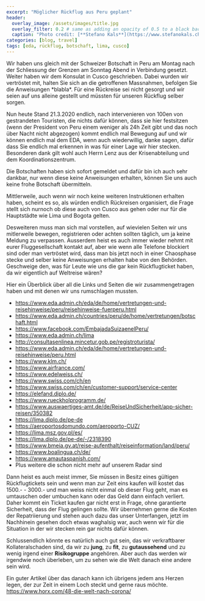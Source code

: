 ```yaml
---
excerpt: "Möglicher Rückflug aus Peru geplant"
header:
  overlay_image: /assets/images/title.jpg
  overlay_filter: 0.2 # same as adding an opacity of 0.5 to a black background
  caption: "Photo credit: [**Stefano Kals**](https://www.stefanokals.ch)"
categories: [blog, travel]
tags: [eda, rückflug, botschaft, lima, cusco]
---
```


Wir haben uns gleich mit der Schweizer Botschaft in Peru am Montag nach der Schliessung der Grenzen am Sonntag Abend in Verbindung gesetzt. Weiter haben wir dem Konsulat in Cusco geschrieben. Dabei wurden wir vertröstet mit, halten Sie sich an die getroffenen Massnahmen, befolgen Sie die Anweisungen \*blabla\*. Für eine Rückreise sei nicht gesorgt und wir seien auf uns alleine gestellt und müssten für unseren Rückflug selber sorgen.

Nun heute Stand 21.3.2020 endlich, nach intervenieren von 100en von gestrandeten Touristen, die nichts dafür können, dass sie hier festsitzen (wenn der President von Peru einem weniger als 24h Zeit gibt und das noch über Nacht nicht abgezogen) kommt endlich mal Bewegung auf und wir können endlich mal dem EDA, wenn auch wiederwillig, danke sagen, dafür dass Sie endlich mal erkennen in was für einer Lage wir hier stecken. Besonderen dank gilt wohl auch Herrn Lenz aus der Krisenabteilung und dem Koordinationszentrum.

Die Botschaften haben sich sofort gemeldet und dafür bin ich auch sehr dankbar, nur wenn diese keine Anweisungen erhalten, können Sie uns auch keine frohe Botschaft übermitteln.

Mittlerweile, auch wenn wir noch keine weiteren Instruktionen erhalten haben, scheint es so, als würden endlich Rückreisen organisiert, die Frage stellt sich nurnoch ob diese auch von Cusco aus gehen oder nur für die Hauptstädte wie Lima und Bogota gelten.

Desweiteren muss man sich mal vorstellen, auf wievielen Seiten wir uns mitlerweile bewegen, registrieren oder achten sollten täglich, um ja keine Meldung zu verpassen. Ausserdem heist es auch immer wieder nehmt mit eurer Fluggesellschaft kontakt auf, aber wie wenn alle Telefone blockiert sind oder man vertröstet wird, dass man bis jetzt noch in einer Chaosphase stecke und selber keine Anweisungen erhalten habe von den Behörden. Geschweige den, was für Leute wie uns die gar kein Rückflugticket haben, da wir eigentlich auf Weltreise wären?

Hier ein Überblick über all die Links und Seiten die wir zusammengetragen haben und mit denen wir uns rumschlagen mussten.

* <https://www.eda.admin.ch/eda/de/home/vertretungen-und-reisehinweise/peru/reisehinweise-fuerperu.html>
* <https://www.eda.admin.ch/countries/peru/de/home/vertretungen/botschaft.html>
* <https://www.facebook.com/EmbajadaSuizaenelPeru/>
* <https://www.eda.admin.ch/lima>
* <http://consultasenlinea.mincetur.gob.pe/registroturista/>
* <https://www.eda.admin.ch/eda/de/home/vertretungen-und-reisehinweise/peru.html>
* <https://www.klm.ch/>
* <https://www.airfrance.com/>
* <https://www.edelweiss.ch/>
* <https://www.swiss.com/ch/en>
* <https://www.swiss.com/ch/en/customer-support/service-center>
* <https://elefand.diplo.de/>
* <https://www.rueckholprogramm.de/>
* <https://www.auswaertiges-amt.de/de/ReiseUndSicherheit/app-sicher-reisen/350382>
* <https://lima.diplo.de/pe-de>
* <https://aeroportosdomundo.com/aeroporto-CUZ/>
* <https://lima.msz.gov.pl/es/>
* <https://lima.diplo.de/pe-de/-/2318390>
* <https://www.bmeia.gv.at/reise-aufenthalt/reiseinformation/land/peru/>
* <https://www.boalingua.ch/de/>
* <https://www.amautaspanish.com/>
* Plus weitere die schon nicht mehr auf unserem Radar sind

Dann heist es auch meist immer, Sie müssen in Besitz eines gültigen Rückflugtickets sein und wenn man zur Zeit eins kaufen will kostet das 1500.- - 3000.- und man weiss nicht einmal ob dieser Flug geht, man es umtauschen oder umbuchen kann oder das Geld dann einfach verliert. Daher kommt ein Ticket kaufen gar nicht erst in Frage, ohne garantierte Sicherheit, dass der Flug gelingen sollte. Wir übernehmen gerne die Kosten der Repatriierung und stehen auch dazu das unser Unterfangen, jetzt im Nachhinein gesehen doch etwas waghalsig war, auch wenn wir für die Situation in der wir stecken rein gar nichts dafür können.

Schlussendlich könnte es natürlich auch gut sein, das wir verkraftbarer Kollateralschaden sind, da wir zu **jung**, zu **fit**, zu **gutaussehend** und zu wenig irgend einer **Risikogruppe** angehören. Aber auch das werden wir irgendwie noch überleben, um zu sehen wie die Welt danach eine andere sein wird.

Ein guter Artikel über das danach kann ich übrigens jedem ans Herzen legen, der zur Zeit in einem Loch steckt und gerne raus möchte. <https://www.horx.com/48-die-welt-nach-corona/>